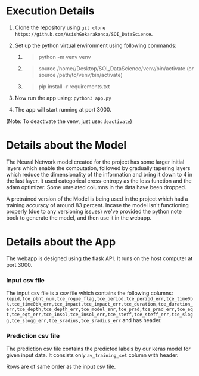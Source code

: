 # Execution Details

1. Clone the repository using `git clone https://github.com/AsishGokarakonda/SOI_DataScience`.

2. Set up the python virtual environment using following commands:
    1) > python -m venv venv
    2) > source /home/<username>/Desktop/SOI_DataScience/venv/bin/activate 
    (or source /path/to/venv/bin/activate)
    2) > pip install -r requirements.txt

3. Now run the app using: `python3 app.py`

4. The app will start running at port 3000.

(Note: To deactivate the venv, just use: `deactivate`)

# Details about the Model

The Neural Network model created for the project has some larger initial layers which enable the computation, followed by gradually tapering layers which reduce the dimensionality of the information and bring it down to 4 in the last layer. It used categorical cross-entropy as the loss function and the adam optimizer. Some unrelated columns in the data have been dropped.

A pretrained version of the Model is being used in the project which had a training accuracy of around 83 percent. Incase the model isn't functioning properly (due to any versioning issues) we've provided the python note book to generate the model, and then use it in the webapp.

# Details about the App

The webapp is designed using the flask API. It runs on the host computer at port 3000.

### Input csv file
The input csv file is a csv file which contains the following columns:
`kepid,tce_plnt_num,tce_rogue_flag,tce_period,tce_period_err,tce_time0bk,tce_time0bk_err,tce_impact,tce_impact_err,tce_duration,tce_duration_err,tce_depth,tce_depth_err,tce_model_snr,tce_prad,tce_prad_err,tce_eqt,tce_eqt_err,tce_insol,tce_insol_err,tce_steff,tce_steff_err,tce_slogg,tce_slogg_err,tce_sradius,tce_sradius_err` and has header.


### Prediction csv file
The prediction csv file contains the predicted labels by our keras model for given input data. It consists only `av_training_set` column with header.

Rows are of same order as the input csv file.